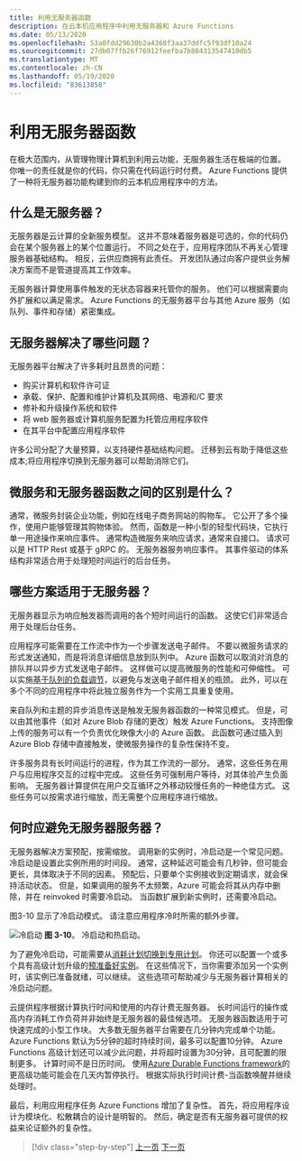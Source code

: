 ```yaml
---
title: 利用无服务器函数
description: 在云本机应用程序中利用无服务器和 Azure Functions
ms.date: 05/13/2020
ms.openlocfilehash: 53a0fdd29630b2a4368f3aa37ddfc5f93df10a24
ms.sourcegitcommit: 27db07ffb26f76912feefba7b884313547410db5
ms.translationtype: MT
ms.contentlocale: zh-CN
ms.lasthandoff: 05/19/2020
ms.locfileid: "83613858"
---
```

# <a name="leveraging-serverless-functions"></a>利用无服务器函数

在极大范围内，从管理物理计算机到利用云功能，无服务器生活在极端的位置。 你唯一的责任就是你的代码，你只需在代码运行时付费。 Azure Functions 提供了一种将无服务器功能构建到你的云本机应用程序中的方法。

## <a name="what-is-serverless"></a>什么是无服务器？

无服务器是云计算的全新服务模型。 这并不意味着服务器是可选的，你的代码仍会在某个服务器上的某个位置运行。 不同之处在于，应用程序团队不再关心管理服务器基础结构。 相反，云供应商拥有此责任。 开发团队通过向客户提供业务解决方案而不是管道提高其工作效率。

无服务器计算使用事件触发的无状态容器来托管你的服务。 他们可以根据需要向外扩展和以满足需求。 Azure Functions 的无服务器平台与其他 Azure 服务（如队列、事件和存储）紧密集成。

## <a name="what-challenges-are-solved-by-serverless"></a>无服务器解决了哪些问题？

无服务器平台解决了许多耗时且昂贵的问题：

- 购买计算机和软件许可证
- 承载、保护、配置和维护计算机及其网络、电源和/C 要求
- 修补和升级操作系统和软件
- 将 web 服务器或计算机服务配置为托管应用程序软件
- 在其平台中配置应用程序软件

许多公司分配了大量预算，以支持硬件基础结构问题。 迁移到云有助于降低这些成本;将应用程序切换到无服务器可以帮助消除它们。

## <a name="what-is-the-difference-between-a-microservice-and-a-serverless-function"></a>微服务和无服务器函数之间的区别是什么？

通常，微服务封装企业功能，例如在线电子商务网站的购物车。 它公开了多个操作，使用户能够管理其购物体验。 然而，函数是一种小型的轻型代码块，它执行单一用途操作来响应事件。
通常构造微服务来响应请求，通常来自接口。 请求可以是 HTTP Rest 或基于 gRPC 的。 无服务器服务响应事件。 其事件驱动的体系结构非常适合用于处理短时间运行的后台任务。

## <a name="what-scenarios-are-appropriate-for-serverless"></a>哪些方案适用于无服务器？

无服务器显示为响应触发器而调用的各个短时间运行的函数。 这使它们非常适合用于处理后台任务。

应用程序可能需要在工作流中作为一个步骤发送电子邮件。 不要以微服务请求的形式发送通知，而是将消息详细信息放到队列中。 Azure 函数可以取消对消息的排队并以异步方式发送电子邮件。 这样做可以提高微服务的性能和可伸缩性。 可以实施[基于队列的负载调节](https://docs.microsoft.com/azure/architecture/patterns/queue-based-load-leveling)，以避免与发送电子邮件相关的瓶颈。 此外，可以在多个不同的应用程序中将此独立服务作为一个实用工具重复使用。

来自队列和主题的异步消息传送是触发无服务器函数的一种常见模式。 但是，可以由其他事件（如对 Azure Blob 存储的更改）触发 Azure Functions。 支持图像上传的服务可以有一个负责优化映像大小的 Azure 函数。 此函数可通过插入到 Azure Blob 存储中直接触发，使微服务操作的复杂性保持不变。

许多服务具有长时间运行的进程，作为其工作流的一部分。 通常，这些任务在用户与应用程序交互的过程中完成。 这些任务可强制用户等待，对其体验产生负面影响。 无服务器计算提供在用户交互循环之外移动较慢任务的一种绝佳方式。 这些任务可以按需求进行缩放，而无需整个应用程序进行缩放。

## <a name="when-should-you-avoid-serverless"></a>何时应避免无服务器服务器？

无服务器解决方案预配，按需缩放。 调用新的实例时，冷启动是一个常见问题。 冷启动是设置此实例所用的时间段。 通常，这种延迟可能会有几秒钟，但可能会更长，具体取决于不同的因素。 预配后，只要单个实例接收到定期请求，就会保持活动状态。 但是，如果调用的服务不太频繁，Azure 可能会将其从内存中删除，并在 reinvoked 时需要冷启动。 当函数扩展到新实例时，还需要冷启动。

图3-10 显示了冷启动模式。 请注意应用程序冷时所需的额外步骤。

![冷启动 ](./media/cold-start-warm-start.png)
 **图 3-10**。 冷启动和热启动。

为了避免冷启动，可能需要从[消耗计划切换到专用计划](https://azure.microsoft.com/blog/understanding-serverless-cold-start/)。 你还可以配置一个或多个具有高级计划升级的[预准备好实例](https://docs.microsoft.com/azure/azure-functions/functions-premium-plan#pre-warmed-instances)。 在这些情况下，当你需要添加另一个实例时，该实例已准备就绪，可以继续。 这些选项可帮助减少与无服务器计算相关的冷启动问题。

云提供程序根据计算执行时间和使用的内存计费无服务器。 长时间运行的操作或高内存消耗工作负荷并非始终是无服务器的最佳候选项。 无服务器函数适用于可快速完成的小型工作块。 大多数无服务器平台需要在几分钟内完成单个功能。 Azure Functions 默认为5分钟的超时持续时间，最多可以配置10分钟。 Azure Functions 高级计划还可以减少此问题，并将超时设置为30分钟，且可配置的限制更多。 计算时间不是日历时间。 使用[Azure Durable Functions framework](https://docs.microsoft.com/azure/azure-functions/durable/durable-functions-overview?tabs=csharp)的更高级功能可能会在几天内暂停执行。 根据实际执行时间计费-当函数唤醒并继续处理时。

最后，利用应用程序任务 Azure Functions 增加了复杂性。 首先，将应用程序设计为模块化、松散耦合的设计是明智的。 然后，确定是否有无服务器可提供的权益来论证额外的复杂性。

>[!div class="step-by-step"]
>[上一页](leverage-containers-orchestrators.md)
>[下一页](combine-containers-serverless-approaches.md)
